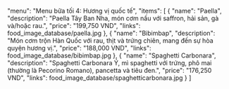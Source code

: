 "menu": "Menu bữa tối 4: Hương vị quốc tế",
"items": [
    {
    "name": "Paella",
    "description": "Paella Tây Ban Nha, món cơm nấu với saffron, hải sản, gà và/hoặc rau.",
    "price": "199,750 VND",
    "links": food_image_database/paella.jpg
    },
    {
    "name": "Bibimbap",
    "description": "Món cơm trộn Hàn Quốc với rau, thịt và trứng chiên, mang đến sự hòa quyện hương vị.",
    "price": "188,000 VND",
    "links": food_image_database/bibimbap.jpg
    },
    {
    "name": "Spaghetti Carbonara",
    "description": "Spaghetti Carbonara Ý, mì spaghetti với trứng, phô mai (thường là Pecorino Romano), pancetta và tiêu đen.",
    "price": "176,250 VND",
    "links": food_image_database/spaghetticarbonara.jpg
    }
]